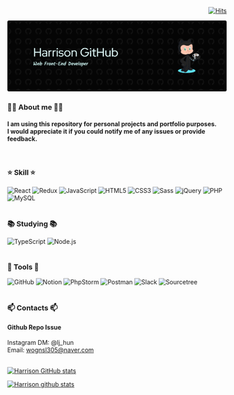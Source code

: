 <div align="right">
  
  [![Hits](https://hits.seeyoufarm.com/api/count/incr/badge.svg?url=https%3A%2F%2Fgithub.com%2Fgit-Harrison&count_bg=%23636366&title_bg=%23555555&icon=github.svg&icon_color=%23E7E7E7&title=Visitor+Count&edge_flat=false)](https://hits.seeyoufarm.com)

</div>

<div align="center">
  
![header](https://github.com/git-Harrison/git-Harrison/blob/main/header-image.png)

</div>

### 👩‍💻 About me 👩‍💻
#### I am using this repository for personal projects and portfolio purposes.<br>I would appreciate it if you could notify me of any issues or provide feedback.
<br>

### ⭐ Skill ⭐
![React](https://img.shields.io/badge/-React-61DAFB?style=flat-square&logo=react&logoColor=black) 
![Redux](https://img.shields.io/badge/-Redux-764ABC?style=flat-square&logo=redux&logoColor=white)
![JavaScript](https://img.shields.io/badge/-JavaScript-F7DF1E?style=flat-square&logo=javascript&logoColor=black)
![HTML5](https://img.shields.io/badge/-HTML5-E34F26?style=flat-square&logo=html5&logoColor=white)
![CSS3](https://img.shields.io/badge/-CSS3-1572B6?style=flat-square&logo=css3&logoColor=white)
![Sass](https://img.shields.io/badge/-Sass-CC6699?style=flat-square&logo=sass&logoColor=white)
![jQuery](https://img.shields.io/badge/-jQuery-0769AD?style=flat-square&logo=jquery&logoColor=white)
![PHP](https://img.shields.io/badge/-PHP-777BB4?style=flat-square&logo=php&logoColor=white)
![MySQL](https://img.shields.io/badge/-MySQL-4479A1?style=flat-square&logo=mysql&logoColor=white)
<br><br>

### 📚 Studying 📚
![TypeScript](https://img.shields.io/badge/-TypeScript-3178C6?style=flat-square&logo=typescript&logoColor=white)
![Node.js](https://img.shields.io/badge/-Node.js-339933?style=flat-square&logo=node.js&logoColor=white)
<br><br>

### 🔧 Tools 🔧
![GitHub](https://img.shields.io/badge/-GitHub-181717?style=flat-square&logo=github&logoColor=white)
![Notion](https://img.shields.io/badge/-Notion-black?style=flat-square&logo=notion&logoColor=white)
![PhpStorm](https://img.shields.io/badge/-PhpStorm-143?style=flat-square&logo=phpstorm&logoColor=white)
![Postman](https://img.shields.io/badge/-Postman-FF6C37?style=flat-square&logo=postman&logoColor=white)
![Slack](https://img.shields.io/badge/-Slack-4A154B?style=flat-square&logo=slack&logoColor=white)
![Sourcetree](https://img.shields.io/badge/-Sourcetree-0052CC?style=flat-square&logo=sourcetree&logoColor=white)
<br><br>

### 📫 Contacts 📫
#### Github Repo Issue
Instagram DM: @lj_hun <br>
Email: [wognsl305@naver.com](mailto:wognsl305@naver.com)
<br><br>

[![Harrison GitHub stats](https://github-readme-stats.vercel.app/api/top-langs?username=git-Harrison&repo=ReactProject&langs_count=10&layout=compact&theme=dark&show_icons=true)](https://github.com/git-Harrison)

[![Harrison github stats](https://github-readme-stats.vercel.app/api?username=git-Harrison&show_icons=true&theme=onedark)](https://github.com/git-Harrison)


